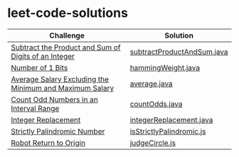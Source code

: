 # leet-code-solutions

| Challenge                                                                                                                                                           | Solution                                                             |
| ------------------------------------------------------------------------------------------------------------------------------------------------------------------- | -------------------------------------------------------------------- |
| [Subtract the Product and Sum of Digits of an Integer](https://leetcode.com/problems/subtract-the-product-and-sum-of-digits-of-an-integer/?isFullScreen=true)       | [subtractProductAndSum.java](./solutions/subtractProductAndSum.java) |
| [Number of 1 Bits](https://leetcode.com/problems/number-of-1-bits/?isFullScreen=true)                                                                               | [hammingWeight.java](./solutions/hammingWeight.java)                 |
| [Average Salary Excluding the Minimum and Maximum Salary](https://leetcode.com/problems/average-salary-excluding-the-minimum-and-maximum-salary/?isFullScreen=true) | [average.java](./solutions/average.java)                             |
| [Count Odd Numbers in an Interval Range](https://leetcode.com/problems/number-of-1-bits/?isFullScreen=true)                                                         | [countOdds.java](./solutions/countOdds.java)                         |
| [Integer Replacement](https://leetcode.com/problems/integer-replacement/?isFullScreen=true)                                                                         | [integerReplacement.java](./solutions/integerReplacement.java)       |
| [Strictly Palindromic Number](https://leetcode.com/problems/strictly-palindromic-number/?isFullScreen=true)                                                         | [isStrictlyPalindromic.js](./solutions/isStrictlyPalindromic.js)     |
| [Robot Return to Origin](https://leetcode.com/problems/robot-return-to-origin/?isFullScreen=true)                                                                   | [judgeCircle.js](./solutions/judgeCircle.js)                         |


